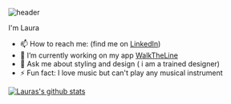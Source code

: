 ![header](https://capsule-render.vercel.app/api?type=slice&color=auto&height=200&section=header&text=Hi%20there!&animation=fadeIn&fontAlign=80&fontAlignY=35)

I'm Laura
- 📫 How to reach me: (find me on [LinkedIn](https://www.linkedin.com/in/lauravikanis/))
- 🔭 I’m currently working on my app [WalkTheLine](https://github.com/lauravikanis/WalkTheLine)
- 💬 Ask me about styling and design ( i am a trained designer)
- ⚡ Fun fact: I love music but can't play any musical instrument

[![Lauras's github stats](https://github-readme-stats.vercel.app/api?username=lauravikanis&show_icons=true&hide=stars)](https://github.com/anuraghazra/github-readme-stats)
<!--
**lauravikanis/lauravikanis** is a ✨ _special_ ✨ repository because its `README.md` (this file) appears on your GitHub profile.

Here are some ideas to get you started:


- 👯 I’m looking to collaborate on ...
- 🤔 I’m looking for help with ...
- 📫 How to reach me: ...
- 😄 Pronouns: ...
- 🌱 I’m currently trying to find a job (find me on [LinkedIn](https://www.linkedin.com/in/lauravikanis/))

-->
